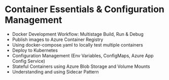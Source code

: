 # Container Essentials & Configuration Management

- Docker Development Workflow: Multistage Build, Run & Debug
- Publish images to Azure Container Registry
- Using docker-compose.yaml to locally test multiple containers
- Deploy to Kubernetes
- Configuration Management (Env Variables, ConfigMaps, Azure App Config Service)
- Stateful Containers using Azure Blob Storage and Volume Mounts
- Understanding and using Sidecar Pattern
